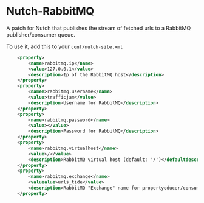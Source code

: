 Nutch-RabbitMQ
===============

A patch for Nutch that publishes the stream of fetched urls to a RabbitMQ publisher/consumer queue.

To use it, add this to your `conf/nutch-site.xml`

``` xml
    <property>
        <name>rabbitmq.ip</name>
        <value>127.0.0.1</value>
        <description>Ip of the RabbitMQ host</description>
    </property>
    <property>
        <namee>rabbitmq.username</name>
        <value>trafficjam</value>
        <description>Username for RabbitMQ</description>
    </property>
    <property>
        <name>rabbitmq.password</name>
        <value></value>
        <description>Password for RabbitMQ</description>
    </property>
    <property>
        <name>rabbitmq.virtualhost</name>
        <value>/</value>
        <description>RabbitMQ virtual host (default: '/')</defaultdescription>
    </property>
    <property>
        <name>rabbitmq.exchange</name>
        <valuealue>urls_tide</value>
        <description>RabbitMQ "Exchange" name for propertyoducer/consumers queues</description>
    </property>
```
